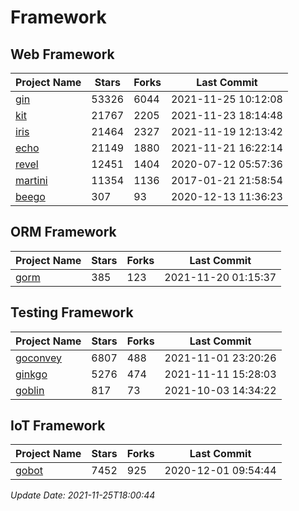 # Framework

## Web Framework
| Project Name | Stars | Forks | Last Commit |
| ------------ | ----- | ----- | ----------- |
| [gin](https://github.com/gin-gonic/gin) | 53326 | 6044 | 2021-11-25 10:12:08 |
| [kit](https://github.com/go-kit/kit) | 21767 | 2205 | 2021-11-23 18:14:48 |
| [iris](https://github.com/kataras/iris) | 21464 | 2327 | 2021-11-19 12:13:42 |
| [echo](https://github.com/labstack/echo) | 21149 | 1880 | 2021-11-21 16:22:14 |
| [revel](https://github.com/revel/revel) | 12451 | 1404 | 2020-07-12 05:57:36 |
| [martini](https://github.com/go-martini/martini) | 11354 | 1136 | 2017-01-21 21:58:54 |
| [beego](https://github.com/astaxie/beego) | 307 | 93 | 2020-12-13 11:36:23 |

## ORM Framework
| Project Name | Stars | Forks | Last Commit |
| ------------ | ----- | ----- | ----------- |
| [gorm](https://github.com/jinzhu/gorm) | 385 | 123 | 2021-11-20 01:15:37 |

## Testing Framework
| Project Name | Stars | Forks | Last Commit |
| ------------ | ----- | ----- | ----------- |
| [goconvey](https://github.com/smartystreets/goconvey) | 6807 | 488 | 2021-11-01 23:20:26 |
| [ginkgo](https://github.com/onsi/ginkgo) | 5276 | 474 | 2021-11-11 15:28:03 |
| [goblin](https://github.com/franela/goblin) | 817 | 73 | 2021-10-03 14:34:22 |

## IoT Framework
| Project Name | Stars | Forks | Last Commit |
| ------------ | ----- | ----- | ----------- |
| [gobot](https://github.com/hybridgroup/gobot) | 7452 | 925 | 2020-12-01 09:54:44 |

*Update Date: 2021-11-25T18:00:44*